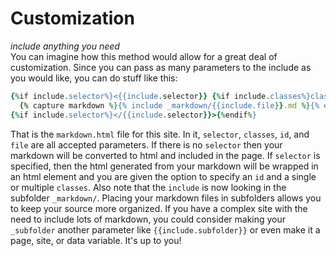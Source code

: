 # Customization
_include anything you need_<br>
You can imagine how this method would allow for a great deal of customization. Since you can pass as many parameters to the include as you would like, you can do stuff like this:
```ruby
{%if include.selector%}<{{include.selector}} {%if include.classes%}class="{{include.classes}}"{%endif%} {%if include.id%}id="{{include.id}}{%endif%}">{%endif%}
  {% capture markdown %}{% include _markdown/{{include.file}}.md %}{% endcapture %}{{ markdown | markdownify }}
{%if include.selector%}</{{include.selector}}>{%endif%}
```

That is the `markdown.html` file for this site. In it, `selector`, `classes`, `id`, and `file` are all accepted parameters. If there is no `selector` then your markdown will be converted to html and included in the page. If `selector` is specified, then the html generated from your markdown will be wrapped in an html element and you are given the option to specify an `id` and a single or multiple `classes`. Also note that the `include` is now looking in the subfolder `_markdown/`. Placing your markdown files in subfolders allows you to keep your source more organized. If you have a complex site with the need to include lots of markdown, you could consider making your `_subfolder` another parameter like `{{include.subfolder}}` or even make it a page, site, or data variable. It's up to you!
